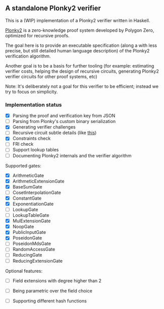 
A standalone Plonky2 verifier
-----------------------------

This is a (WIP) implementation of a Plonky2 verifier written in Haskell.

[Plonky2](https://github.com/0xPolygonZero/plonky2/) is a zero-knowledge proof
system developed by Polygon Zero, optimized for recursive proofs.

The goal here is to provide an executable specification (along a with less precise,
but still detailed human language description) of the Plonky2 verification 
algorithm. 

Another goal is to be a basis for further tooling (for example:
estimating verifier costs, helping the design of recursive circuits, generating 
Plonky2 verifier circuits for other proof systems, etc)

Note: It's deliberately not a goal for this verifier to be efficient; instead we 
try to focus on simplicity.


### Implementation status

- [x] Parsing the proof and verification key from JSON
- [ ] Parsing from Plonky's custom binary serialization
- [x] Generating verifier challenges
- [ ] Recursive circuit subtle details (like [this](https://github.com/0xPolygonZero/plonky2/blob/356aefb6863ac881fb71f9bf851582c915428458/plonky2/src/fri/challenges.rs#L55-L64]))
- [x] Constraints check
- [ ] FRI check
- [ ] Support lookup tables
- [ ] Documenting Plonky2 internals and the verifier algorithm

Supported gates:

- [x] ArithmeticGate
- [x] ArithmeticExtensionGate
- [x] BaseSumGate
- [ ] CosetInterpolationGate
- [x] ConstantGate
- [x] ExponentiationGate
- [ ] LookupGate
- [ ] LookupTableGate
- [x] MulExtensionGate
- [x] NoopGate
- [x] PublicInputGate
- [x] PoseidonGate
- [ ] PoseidonMdsGate
- [ ] RandomAccessGate
- [ ] ReducingGate
- [ ] ReducingExtensionGate

Optional features:

- [ ] Field extensions with degree higher than 2
- [ ] Being parametric over the field choice
- [ ] Supporting different hash functions


